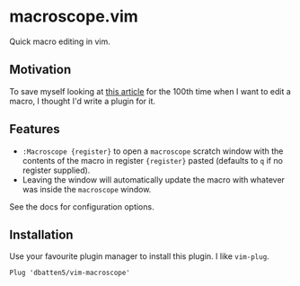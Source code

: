 # macroscope.vim

Quick macro editing in vim.

## Motivation

To save myself looking at [this
article](https://thoughtbot.com/blog/how-to-edit-an-existing-vim-macro) for the
100th time when I want to edit a macro, I thought I'd write a plugin for it.

## Features

- `:Macroscope {register}` to open a `macroscope` scratch window with the
  contents of the macro in register `{register}` pasted (defaults to `q` if
  no register supplied).
- Leaving the window will automatically update the macro with whatever was
  inside the `macroscope` window.

See the docs for configuration options.

## Installation

Use your favourite plugin manager to install this plugin. I like `vim-plug`.

```
Plug 'dbatten5/vim-macroscope'
```
